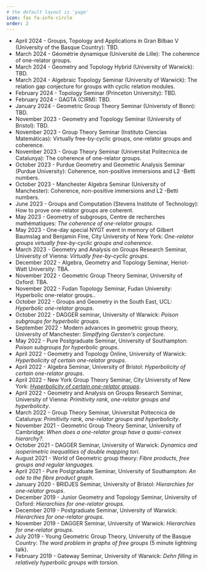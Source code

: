 ```yaml
---
# the default layout is 'page'
icon: fas fa-info-circle
order: 2
---
```


* April 2024 - Groups, Topology and Applications in Gran Bilbao V (University of the Basque Country): TBD.<br/>
* March 2024 - Géométrie dynamique (Université de Lille): The coherence of one-relator groups.<br/>
* March 2024 - Geometry and Topology Hybrid (University of Warwick): TBD.<br/>
* March 2024 - Algebraic Topology Seminar (University of Warwick): The relation gap conjecture for groups with cyclic relation modules.<br/>
* February 2024 - Topology Seminar (Princeton University): TBD.<br/>
* February 2024 - GAGTA (CIRM): TBD.<br/>
* January 2024 - Geometric Group Theory Seminar (Univeristy of Bonn): TBD.<br/>
* November 2023 - Geometry and Topology Seminar (University of Bristol): TBD.<br/>
* November 2023 - Group Theory Seminar (Instituto Ciencias Matemáticas): Virtually free-by-cyclic groups, one-relator groups and coherence.<br/>
* November 2023 - Group Theory Seminar (Universitat Politecnica de Catalunya): The coherence of one-relator groups.<br/>
* October 2023 - Purdue Geometry and Geometric Analysis Seminar (Purdue University): Coherence, non-positive immersions and L2 -Betti numbers.<br/>
* October 2023 - Manchester Algebra Seminar (University of Manchester): Coherence, non-positive immersions and L2 -Betti numbers.<br/>
* June 2023 - Groups and Computation (Stevens Institute of Technology): How to prove one-relator groups are coherent.<br/>
* May 2023 - Geometry of subgroups, Centre de recherches mathématiques: *The coherence of one-relator groups*.<br/>
* May 2023 - One-day special NYGT event in memory of Gilbert Baumslag and Benjamin Fine, City University of New York: *One-relator groups virtually free-by-cyclic groups and coherence*.<br/>
* March 2023 - Geometry and Analysis on Groups Research Seminar, University of Vienna: *Virtually free-by-cyclic groups*.<br/>
* December 2022 - Algebra, Geometry and Topology Seminar, Heriot-Watt University: TBA.<br/>
* November 2022 - Geometric Group Theory Seminar, University of Oxford: TBA.<br/>
* November 2022 - Fudan Topology Seminar, Fudan University: Hyperbolic one-relator groups..<br/>
* October 2022 - Groups and Geometry in the South East, UCL: *Hyperbolic one-relator groups*.<br/>
* October 2022 - DAGGER seminar, University of Warwick: *Poison subgroups for hyperbolic groups*.<br/>
* September 2022 - Modern advances in geometric group theory, University of Manchester: *Simplfying Gersten's conjecture*.<br/>
* May 2022 - Pure Postgraduate Seminar, University of Southampton: *Poison subgroups for hyperbolic groups*.<br/>
* April 2022 - Geometry and Topology Online, University of Warwick: *Hyperbolicity of certain one-relator groups*.<br/>
* April 2022 - Algebra Seminar, University of Bristol: *Hyperbolicity of certain one-relator groups*.<br/>
* April 2022 - New York Group Theory Seminar, City University of New York: *[Hyperbolicity of certain one-relator groups](https://www.youtube.com/watch?v=nyVHuCyzKFE&ab_channel=NYGroupTheory)*.<br/>
* April 2022 - Geometry and Analysis on Groups Research Seminar, University of Vienna: *Primitivity rank, one-relator groups and hyperbolicity*. <br/>
* March 2022 - Group Theory Seminar, Universitat Poltecnica de Catalunya: *Primitivity rank, one-relator groups and hyperbolicity*.<br/>
* November 2021 - Geometric Group Theory Seminar, University of Cambridge: *When does a one-relator group have a quasi-convex hierarchy?*.<br/>
* October 2021 - DAGGER Seminar, University of Warwick: *Dynamics and isoperimetric inequalities of double mapping tori*.<br/>
* August 2021 - World of Geometric group theory: *Fibre products, free groups and regular languages*.<br/>
* April 2021 - Pure Postgraduate Seminar, University of Southampton: *An ode to the fibre product graph*.<br/>
* January 2020 - BRIDJES Seminar, University of Bristol: *Hierarchies for one-relator groups*.<br/>
* December 2019 - Junior Geometry and Topology Seminar, University of Oxford: *Hierarchies for one-relator groups*.<br/>
* December 2019 - Postgraduate Seminar, University of Warwick: *Hierarchies for one-relator groups*.<br/>
* November 2019 - DAGGER Seminar, University of Warwick: *Hierarchies for one-relator groups*.<br/>
* July 2019 - Young Geometric Group Theory, University of the Basque Country: *The word problem in graphs of free groups* (5 minute lightning talk).<br/>
* February 2019 - Gateway Seminar, University of Warwick: *Dehn filling in relatively hyperbolic groups with torsion*.
